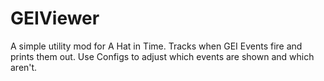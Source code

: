 # GEIViewer
 
A simple utility mod for A Hat in Time.
Tracks when GEI Events fire and prints them out.
Use Configs to adjust which events are shown and which aren't.